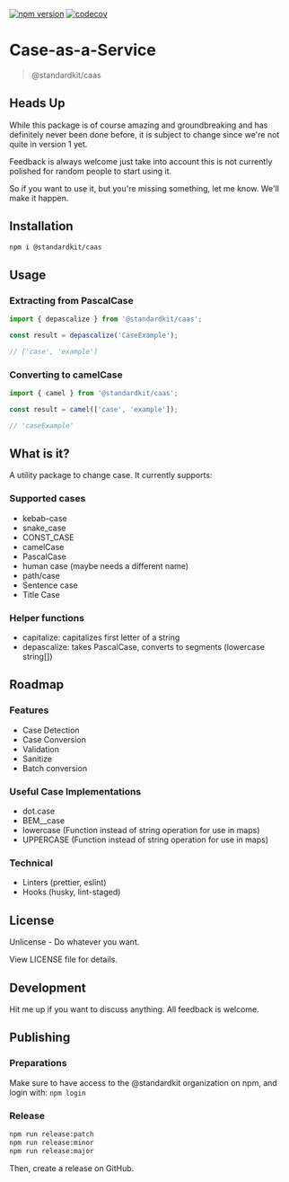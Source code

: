 
[![npm version](https://badge.fury.io/js/@standardkit%2Fcaas.svg?icon=si%3Anpm)](https://badge.fury.io/js/@standardkit%2Fcaas)
[![codecov](https://codecov.io/gh/standardkit/caas/graph/badge.svg?token=V91F3H7O2O)](https://codecov.io/gh/standardkit/caas)

# Case-as-a-Service
> @standardkit/caas

## Heads Up
While this package is of course amazing and groundbreaking and has definitely never been done before, 
it is subject to change since we're not quite in version 1 yet.

Feedback is always welcome just take into account this is not currently polished for random people to start using it.

So if you want to use it, but you're missing something, let me know. We'll make it happen.

## Installation

```bash
npm i @standardkit/caas
```

## Usage

### Extracting from PascalCase
```typescript
import { depascalize } from '@standardkit/caas';

const result = depascalize('CaseExample');

// ['case', 'example']
```

### Converting to camelCase

```typescript
import { camel } from '@standardkit/caas';

const result = camel(['case', 'example']);

// 'caseExample'
```


## What is it?

A utility package to change case. It currently supports:

### Supported cases

- kebab-case
- snake_case
- CONST_CASE
- camelCase
- PascalCase
- human case (maybe needs a different name)
- path/case
- Sentence case
- Title Case

### Helper functions

- capitalize: capitalizes first letter of a string
- depascalize: takes PascalCase, converts to segments (lowercase string[])


## Roadmap

### Features
- Case Detection
- Case Conversion
- Validation
- Sanitize
- Batch conversion

### Useful Case Implementations
- dot.case
- BEM\_\_case
- lowercase (Function instead of string operation for use in maps)
- UPPERCASE (Function instead of string operation for use in maps)

### Technical
- Linters (prettier, eslint)
- Hooks (husky, lint-staged)

## License

Unlicense - Do whatever you want.

View LICENSE file for details.


## Development

Hit me up if you want to discuss anything. All feedback is welcome.

## Publishing

### Preparations
Make sure to have access to the @standardkit organization on npm, 
and login with: `npm login`

### Release

```bash
npm run release:patch
npm run release:minor
npm run release:major
```

Then, create a release on GitHub.




